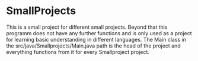 # SmallProjects
This is a small project for different small projects.
Beyond that this programm does not have any further functions and is only used as a project for learning basic understanding in different languages.
The Main class in the src/java/Smallprojects/Main.java path is the head of the project and everything functions from it for every Smallproject project.
